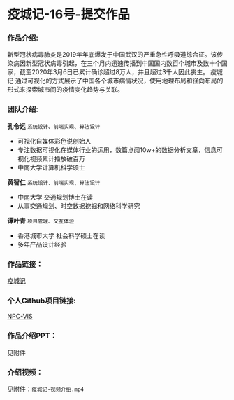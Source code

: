 # 疫城记-16号-提交作品

### 作品介绍:

新型冠状病毒肺炎是2019年年底爆发于中国武汉的严重急性呼吸道综合征。该传染病因新型冠状病毒引起，在三个月内迅速传播到中国国内数百个城市及数十个国家，截至2020年3月6日已累计确诊超过8万人，并且超过3千人因此丧生。 疫城记 通过可视化的方式展示了中国各个城市病情状况，使用地理布局和径向布局的形式来探索城市间的疫情变化趋势与关联。

### 团队介绍:

**孔令远**    `系统设计、前端实现、算法设计`

- 可视化自媒体彩色说创始人
- 专注数据可视化在媒体行业的运用，数篇点阅10w+的数据分析文章，信息可视化视频累计播放破百万
- 中南大学计算机科学硕士

**黄智仁**     `系统设计、前端实现、算法设计`

- 中南大学 交通规划博士在读
- 从事交通规划、时空数据挖掘和网络科学研究

**谭叶青**     `项目管理、交互体验`

- 香港城市大学 社会科学硕士在读
- 多年产品设计经验

### 作品链接：

[疫城记](http://vis27.com/NCP)

### 个人Github项目链接:

[NPC-VIS](https://github.com/dogingarden/NCP-VIS/)

### 作品介绍PPT：

见附件

### 介绍视频：

见附件：`疫城记-视频介绍.mp4`

